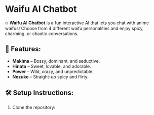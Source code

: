 # Waifu AI Chatbot

🔥 **Waifu AI Chatbot** is a fun interactive AI that lets you chat with anime waifus! Choose from 4 different waifu personalities and enjoy spicy, charming, or chaotic conversations.

## 🚀 Features:
- **Makima** – Bossy, dominant, and seductive.  
- **Hinata** – Sweet, lovable, and adorable.  
- **Power** – Wild, crazy, and unpredictable.  
- **Nezuko** – Straight-up spicy and flirty.  

## 🛠 Setup Instructions:
1. Clone the repository:  
